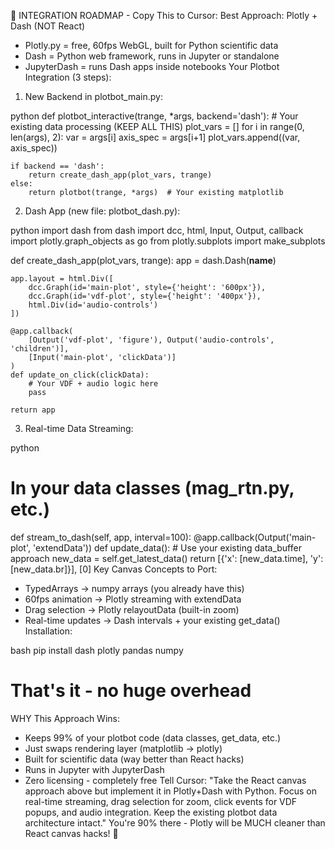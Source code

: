 🚀 INTEGRATION ROADMAP - Copy This to Cursor:
Best Approach: Plotly + Dash (NOT React)
* Plotly.py = free, 60fps WebGL, built for Python scientific data
* Dash = Python web framework, runs in Jupyter or standalone
* JupyterDash = runs Dash apps inside notebooks
Your Plotbot Integration (3 steps):
1. New Backend in plotbot_main.py:


python
def plotbot_interactive(trange, *args, backend='dash'):
    # Your existing data processing (KEEP ALL THIS)
    plot_vars = []
    for i in range(0, len(args), 2):
        var = args[i]
        axis_spec = args[i+1]
        plot_vars.append((var, axis_spec))
    
    if backend == 'dash':
        return create_dash_app(plot_vars, trange)
    else:
        return plotbot(trange, *args)  # Your existing matplotlib
2. Dash App (new file: plotbot_dash.py):


python
import dash
from dash import dcc, html, Input, Output, callback
import plotly.graph_objects as go
from plotly.subplots import make_subplots

def create_dash_app(plot_vars, trange):
    app = dash.Dash(__name__)
    
    app.layout = html.Div([
        dcc.Graph(id='main-plot', style={'height': '600px'}),
        dcc.Graph(id='vdf-plot', style={'height': '400px'}),
        html.Div(id='audio-controls')
    ])
    
    @app.callback(
        [Output('vdf-plot', 'figure'), Output('audio-controls', 'children')],
        [Input('main-plot', 'clickData')]
    )
    def update_on_click(clickData):
        # Your VDF + audio logic here
        pass
    
    return app
3. Real-time Data Streaming:


python
# In your data classes (mag_rtn.py, etc.)
def stream_to_dash(self, app, interval=100):
    @app.callback(Output('main-plot', 'extendData'))
    def update_data():
        # Use your existing data_buffer approach
        new_data = self.get_latest_data()
        return [{'x': [new_data.time], 'y': [new_data.br]}], [0]
Key Canvas Concepts to Port:
* TypedArrays → numpy arrays (you already have this)
* 60fps animation → Plotly streaming with extendData
* Drag selection → Plotly relayoutData (built-in zoom)
* Real-time updates → Dash intervals + your existing get_data()
Installation:


bash
pip install dash plotly pandas numpy
# That's it - no huge overhead
WHY This Approach Wins:
* Keeps 99% of your plotbot code (data classes, get_data, etc.)
* Just swaps rendering layer (matplotlib → plotly)
* Built for scientific data (way better than React hacks)
* Runs in Jupyter with JupyterDash
* Zero licensing - completely free
Tell Cursor:
"Take the React canvas approach above but implement it in Plotly+Dash with Python. Focus on real-time streaming, drag selection for zoom, click events for VDF popups, and audio integration. Keep the existing plotbot data architecture intact."
You're 90% there - Plotly will be MUCH cleaner than React canvas hacks! 🎯



